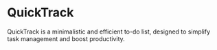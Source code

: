 # QuickTrack
QuickTrack is a minimalistic and efficient to-do list, designed to simplify task management and boost productivity.
